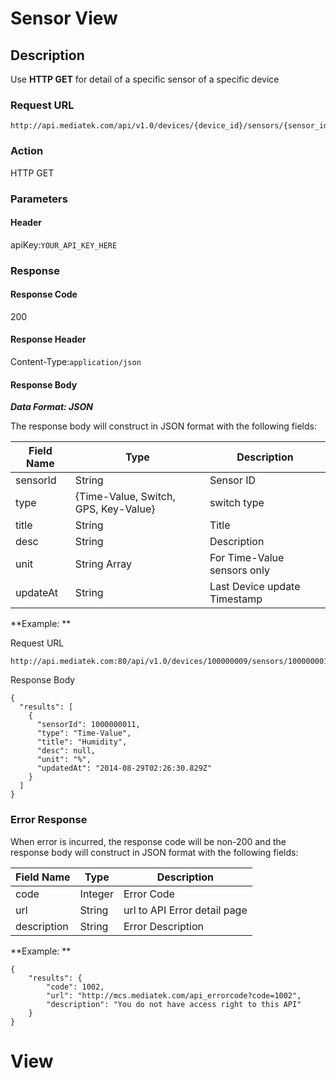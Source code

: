 # Sensor View

## Description

Use **HTTP GET** for detail of a specific sensor of a specific device

### Request URL

```
http://api.mediatek.com/api/v1.0/devices/{device_id}/sensors/{sensor_id}
```

### Action
HTTP GET

### Parameters

#### Header

apiKey:`YOUR_API_KEY_HERE`

### Response

#### Response Code
200

#### Response Header

Content-Type:`application/json`
#### Response Body

***Data Format: JSON***

The response body will construct in JSON format with the following fields:

| Field Name | Type |Description|
| --- | --- | --- |
| sensorId | String | Sensor ID |
| type | {Time-Value, Switch, GPS, Key-Value} | switch type |
| title | String | Title |
| desc | String | Description |
| unit | String Array | For Time-Value sensors only|
| updateAt | String | Last Device update Timestamp |

**Example: **

Request URL
```
http://api.mediatek.com:80/api/v1.0/devices/100000009/sensors/1000000011
```
Response Body

```
{
  "results": [
    {
      "sensorId": 1000000011,
      "type": "Time-Value",
      "title": "Humidity",
      "desc": null,
      "unit": "%",
      "updatedAt": "2014-08-29T02:26:30.829Z"
    }
  ]
}
```

### Error Response

When error is incurred, the response code will be non-200 and the response body will construct in JSON format with the following fields:

| Field Name | Type |Description|
| --- | --- | --- |
| code | Integer | Error Code |
| url | String | url to API Error detail page |
| description | String | Error Description |

**Example: **
```
{
    "results": {
        "code": 1002,
        "url": "http://mcs.mediatek.com/api_errorcode?code=1002",
        "description": "You do not have access right to this API"
    }
}
```
# View

